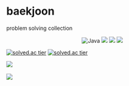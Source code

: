 # baekjoon
<P class = "expl">problem solving collection</P>
<div align="center">
	<img alt="Java" src ="https://img.shields.io/badge/Java-007396.svg?&style=for-the-badge&logo=Java&logoColor=white"/>
	<img src="https://img.shields.io/badge/HTML5-E34F26?style=flat&logo=HTML5&logoColor=white" />
	<img src="https://img.shields.io/badge/CSS3-1E90FF?style=flat&logo=CSS3&logoColor=white" />
	<img src="https://img.shields.io/badge/python-1572B6?style=flat&logo=CSS3&logoColor=white" />
</div>


[![solved.ac tier](http://mazassumnida.wtf/api/v2/generate_badge?boj=taegeong)](https://solved.ac/taegeong)
[![solved.ac tier](http://mazassumnida.wtf/api/mini/generate_badge?boj=taegeong)](https://solved.ac/taegeong)


<img src="https://github-readme-stats.vercel.app/api/top-langs/?username=taegyeong0225&layout=compact"><br><br>
<img src="https://github-readme-stats.vercel.app/api?username=taegyeong0225&show_icons=true">

